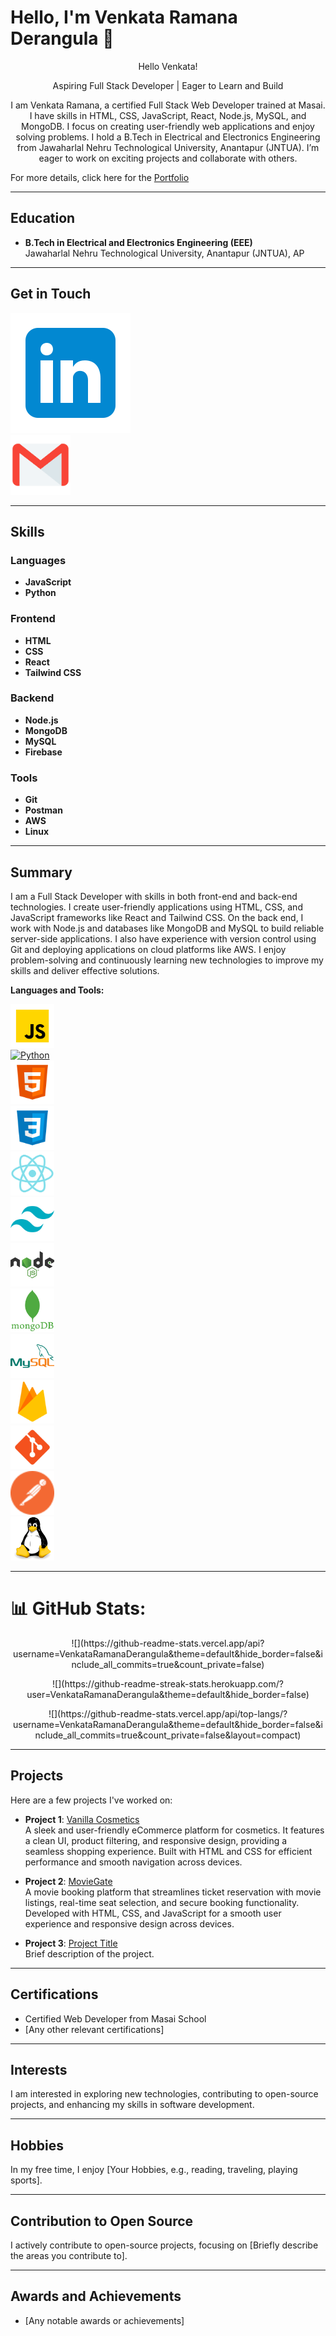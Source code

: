 # Hello, I'm Venkata Ramana Derangula 🎉

<p align="center">Hello Venkata!</p>

<p align="center">
    Aspiring Full Stack Developer | Eager to Learn and Build
</p>

<p align="center">
    I am Venkata Ramana, a certified Full Stack Web Developer trained at Masai. I have skills in HTML, CSS, JavaScript, React, Node.js, MySQL, and MongoDB. I focus on creating user-friendly web applications and enjoy solving problems. I hold a B.Tech in Electrical and Electronics Engineering from Jawaharlal Nehru Technological University, Anantapur (JNTUA). I’m eager to work on exciting projects and collaborate with others.
</p>

For more details, click here for the [Portfolio](https://venkataramanaderangula.netlify.app/)

---

## Education

- **B.Tech in Electrical and Electronics Engineering (EEE)**  
  Jawaharlal Nehru Technological University, Anantapur (JNTUA), AP

---

## Get in Touch

[![LinkedIn](https://raw.githubusercontent.com/SiratoonNahar/SiratoonNahar/refs/heads/master/icons8-linkedin.svg)](https://www.linkedin.com/in/suryosikha-hati-9a8914229/)  
[<img src="https://raw.githubusercontent.com/VenkataRamanaDerangula/DERANGULA/main/images/Skills/email.png" alt="LinkedIn" width="96" height="96"/>](#)

---

## Skills

### Languages
- **JavaScript**  
- **Python**  

### Frontend
- **HTML**  
- **CSS**  
- **React**  
- **Tailwind CSS**  

### Backend
- **Node.js**  
- **MongoDB**  
- **MySQL**  
- **Firebase**  

### Tools
- **Git**  
- **Postman**  
- **AWS**  
- **Linux**  

---

## Summary

I am a Full Stack Developer with skills in both front-end and back-end technologies. I create user-friendly applications using HTML, CSS, and JavaScript frameworks like React and Tailwind CSS. On the back end, I work with Node.js and databases like MongoDB and MySQL to build reliable server-side applications. I also have experience with version control using Git and deploying applications on cloud platforms like AWS. I enjoy problem-solving and continuously learning new technologies to improve my skills and deliver effective solutions.

**Languages and Tools:**

[<img src="https://github.com/VenkataRamanaDerangula/DERANGULA/blob/main/images/Skills/javascript.svg" alt="JavaScript" width="70" height="70"/>](https://developer.mozilla.org/en-US/docs/Web/JavaScript)  
[<img src="https://upload.wikimedia.org/wikipedia/commons/c/c3/Python-logo-notext.svg" alt="Python" width="70" height="70"/>](https://www.python.org)  
[<img src="https://github.com/VenkataRamanaDerangula/DERANGULA/blob/main/images/Skills/html.svg" alt="HTML" width="70" height="70"/>](https://html.com)  
[<img src="https://github.com/VenkataRamanaDerangula/DERANGULA/blob/main/images/Skills/css.svg" alt="CSS" width="70" height="70"/>](https://css-tricks.com)  
[<img src="https://github.com/VenkataRamanaDerangula/DERANGULA/blob/main/images/Skills/react.svg" alt="React" width="70" height="70"/>](https://reactjs.org)  
[<img src="https://github.com/VenkataRamanaDerangula/DERANGULA/blob/main/images/Skills/tailwind.svg" alt="Tailwind CSS" width="70" height="70"/>](https://tailwindcss.com)  
[<img src="https://github.com/VenkataRamanaDerangula/DERANGULA/blob/main/images/Skills/nodejs.svg" alt="Node.js" width="70" height="70"/>](https://nodejs.org)  
[<img src="https://github.com/VenkataRamanaDerangula/DERANGULA/blob/main/images/Skills/mongodb.svg" alt="MongoDB" width="70" height="70"/>](https://www.mongodb.com)  
[<img src="https://github.com/VenkataRamanaDerangula/DERANGULA/blob/main/images/Skills/mysql.svg" alt="MySQL" width="70" height="70"/>](https://www.mysql.com)  
[<img src="https://github.com/VenkataRamanaDerangula/DERANGULA/blob/main/images/Skills/firebase.svg" alt="Firebase" width="70" height="70"/>](https://firebase.google.com)  
[<img src="https://github.com/VenkataRamanaDerangula/DERANGULA/blob/main/images/Skills/git.svg" alt="Git" width="70" height="70"/>](https://git-scm.com)  
[<img src="https://github.com/VenkataRamanaDerangula/DERANGULA/blob/main/images/Skills/postman.svg" alt="Postman" width="70" height="70"/>](https://www.postman.com)  
[<img src="https://github.com/VenkataRamanaDerangula/DERANGULA/blob/main/images/Skills/linux.svg" alt="Linux" width="70" height="70"/>](https://www.linux.org)  

---

# 📊 GitHub Stats:
<p align="center">
![](https://github-readme-stats.vercel.app/api?username=VenkataRamanaDerangula&theme=default&hide_border=false&include_all_commits=true&count_private=false)
</p>
<p align="center">
![](https://github-readme-streak-stats.herokuapp.com/?user=VenkataRamanaDerangula&theme=default&hide_border=false)
</p>
<p align="center">
![](https://github-readme-stats.vercel.app/api/top-langs/?username=VenkataRamanaDerangula&theme=default&hide_border=false&include_all_commits=true&count_private=false&layout=compact)
</p>

---

## Projects

Here are a few projects I've worked on:

- **Project 1**: [Vanilla Cosmetics](https://vanilla-cosmetics.netlify.app/)  
  A sleek and user-friendly eCommerce platform for cosmetics. It features a clean UI, product filtering, and responsive design, providing a seamless shopping experience. Built with HTML and CSS for efficient performance and smooth navigation across devices.

- **Project 2**: [MovieGate](https://66d56ac1eab8d3bc631a18c5--famous-semifreddo-ecf23a.netlify.app/)  
  A movie booking platform that streamlines ticket reservation with movie listings, real-time seat selection, and secure booking functionality. Developed with HTML, CSS, and JavaScript for a smooth user experience and responsive design across devices.

- **Project 3**: [Project Title](#)  
  Brief description of the project.

---

## Certifications

- Certified Web Developer from Masai School
- [Any other relevant certifications]

---

## Interests

I am interested in exploring new technologies, contributing to open-source projects, and enhancing my skills in software development.

---

## Hobbies

In my free time, I enjoy [Your Hobbies, e.g., reading, traveling, playing sports].

---

## Contribution to Open Source

I actively contribute to open-source projects, focusing on [Briefly describe the areas you contribute to].

---

## Awards and Achievements

- [Any notable awards or achievements]

